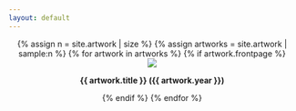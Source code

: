 ```yaml
---
layout: default
---
```


<div style="display:block; text-align:center;">
{% assign n = site.artwork | size %}
{% assign artworks = site.artwork | sample:n %}  
{% for artwork in artworks %}
{% if artwork.frontpage %}
<a style="text-decoration:none;" href="{{ artwork.url }}">
    <div class="tile">
        <div class="tilethumbnail">
        <img src="/assets/{{ artwork.catalogue }}-square-thumb.png"/>
        </div>
        <p><b>{{ artwork.title }} ({{ artwork.year }})</b></p>
    </div>
</a>
{% endif %}
{% endfor %}
</div>
